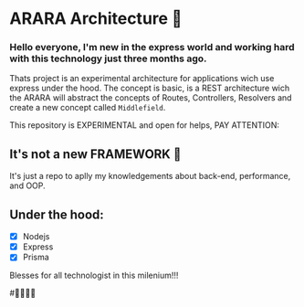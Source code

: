 # ARARA Architecture 🦜

### Hello everyone, I'm new in the express world and working hard with this technology just three months ago.

Thats project is an experimental architecture for applications wich use express under the hood. The concept is basic, is a REST architecture wich the ARARA will abstract the concepts of Routes, Controllers, Resolvers and create a new concept called `Middlefield`.

This repository is EXPERIMENTAL and open for helps, PAY ATTENTION:
   ## It's not a new FRAMEWORK 🛑

It's just a repo to aplly my knowledgements about back-end, performance, and OOP.

## Under the hood:

- [x] Nodejs
- [x] Express
- [x] Prisma

Blesses for all technologist in this milenium!!!

#💨💢💥💫